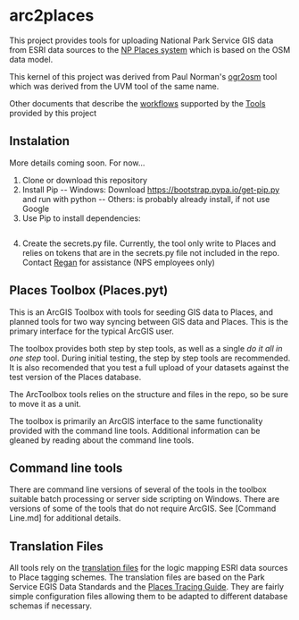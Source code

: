 # arc2places

This project provides tools for uploading National Park Service GIS data
from ESRI data sources to the [NP Places system](http://www.nps.gov/npmap/tools/places/)
which is based on the OSM data model.

This kernel of this project was derived from Paul Norman's
[ogr2osm](https://github.com/pnorman/ogr2osm) tool which was derived from
the UVM tool of the same name.

Other documents that describe the
[workflows](https://github.com/nationalparkservice/arc2places/blob/master/Workflow.md)
supported by the
[Tools](https://github.com/nationalparkservice/arc2places/blob/master/Tools.md)
provided by this project

## Instalation
More details coming soon.  For now...

1. Clone or download this repository
2. Install Pip
    -- Windows: Download https://bootstrap.pypa.io/get-pip.py and run with python
    -- Others: is probably already install, if not use Google
3. Use Pip to install dependencies:
    ```pip install install requests_oauthlib
4. Create the secrets.py file. Currently, the tool only write to Places and relies on tokens that are
in the secrets.py file not included in the repo.
Contact [Regan](mailto:regan_sarwas@nps.gov) for assistance (NPS employees only)


## Places Toolbox (Places.pyt)
This is an ArcGIS Toolbox with tools for seeding GIS data to Places, and
planned tools for two way syncing between GIS data and Places.  This is the
primary interface for the typical ArcGIS user.

The toolbox provides both step by step tools, as well as a single *do it all in one step* tool.
During initial testing, the step by step tools are recommended.
It is also recomended that you test a full upload of your datasets against the test version of the Places database.

The ArcToolbox tools relies on the structure and files in the repo, so be sure to move it
as a unit.

The toolbox is primarily an ArcGIS interface to the same functionality
provided with the command line tools.  Additional information can be gleaned
by reading about the command line tools.

## Command line tools
There are command line versions of several of the tools in the toolbox suitable
batch processing or server side scripting on Windows.  There are versions of
some of the tools that do not require ArcGIS.  See [Command Line.md] for additional details.

## Translation Files
All tools rely on the [translation files](https://github.com/nationalparkservice/arc2places/tree/master/translations)
for the logic mapping ESRI data sources to Place tagging schemes.
The translation files are based on the Park Service EGIS Data Standards and the
[Places Tracing Guide](http://nationalparkservice.github.io/places-tracing-guide/).
They are fairly simple configuration files allowing them to be adapted to different
database schemas if necessary.
